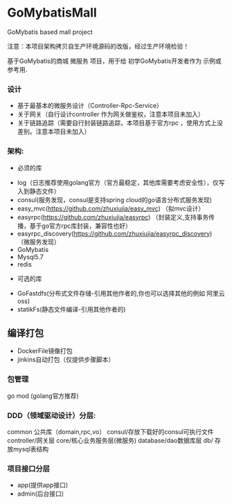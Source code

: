 # GoMybatisMall
GoMybatis based  mall project

注意：本项目架构拷贝自生产环境源码的改版，经过生产环境检验！

基于GoMybatis的商城 微服务 项目，用于给 初学GoMybatis开发者作为 示例或参考用.


### 设计
+ 基于最基本的微服务设计（Controller-Rpc-Service）
+ 关于网关（自行设计controller 作为网关做鉴权，注意本项目未加入）
+ 关于链路追踪（需要自行封装链路追踪，本项目基于官方rpc ，使用方式上没差别。注意本项目未加入）

### 架构:
* 必须的库
+ log（日志推荐使用golang官方（官方最稳定，其他库需要考虑安全性），仅写入到静态文件）
+ consul(服务发现，consul是支持spring cloud的go语言分布式服务发现) 
+ easy_mvc(https://github.com/zhuxiujia/easy_mvc) （拟mvc设计）
+ easyrpc(https://github.com/zhuxiujia/easyrpc) （封装定义,支持事务传播，基于go官方rpc库封装，兼容性也好）
+ easyrpc_discovery(https://github.com/zhuxiujia/easyrpc_discovery) （微服务发现）
+ GoMybatis 
+ Mysql5.7
+ redis

* 可选的库
+ GoFastdfs(分布式文件存储-引用其他作者的,你也可以选择其他的例如 阿里云oss) 
+ statikFs(静态文件编译-引用其他作者的) 

## 编译打包
+ DockerFile镜像打包
+ jinkins自动打包（仅提供步骤脚本）

### 包管理
go mod (golang官方推荐)

### DDD（领域驱动设计）分层:
common 公共库（domain,rpc,vo）
consul/存放下载好的consul可执行文件
controller/网关层
core/核心业务服务层(微服务)
database/dao数据库层
db/ 存放mysql表结构

### 项目接口分层
+ app(提供app接口)
+ admin(后台接口)



